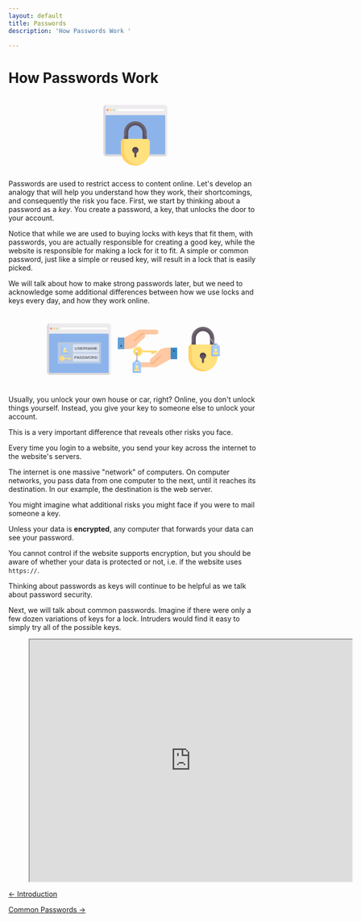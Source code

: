 ```yaml
---
layout: default
title: Passwords 
description: 'How Passwords Work '

---
```

# How Passwords Work

<!---Image-->
<svg xmlns="http://www.w3.org/2000/svg" width="740" viewBox="0 0 264.583 79.375" data-v-df0b85a2><g style="display:inline" data-v-df0b85a2><g transform="matrix(.10837 0 0 .10837 109.402 16.48)" data-v-df0b85a2><path d="M488.682 431.6H-66.261c-16.418 0-29.728-13.31-29.728-29.729V-34.155c0-16.418 13.31-29.729 29.728-29.729h554.943c16.418 0 29.729 13.31 29.729 29.73V401.87c0 16.42-13.31 29.729-29.73 29.729z" style="fill:#edebed;stroke-width:1.20000005" data-v-df0b85a2></path><path d="M-76.17 401.871V-62.195C-87.69-58.1-95.99-47.08-95.99-34.155v436.026c0 16.419 13.311 29.729 29.73 29.729h554.942c12.925 0 23.945-8.3 28.039-19.82H-66.261c-5.473 0-9.91-4.436-9.91-9.909z" style="fill:#dbd9dc;stroke-width:1.20000005" data-v-df0b85a2></path><path d="M488.682 411.78H-66.261c-5.473 0-9.91-4.436-9.91-9.909V45.123c0-5.473 4.437-9.91 9.91-9.91h554.943c5.473 0 9.91 4.437 9.91 9.91v356.748c0 5.473-4.437 9.91-9.91 9.91z" style="fill:#8cb4eb;stroke-width:1.20000005" data-v-df0b85a2></path><path d="M478.772-4.426H42.746a9.907 9.907 0 0 1-9.91-9.91 9.908 9.908 0 0 1 9.91-9.91h436.026a9.907 9.907 0 0 1 9.91 9.91 9.908 9.908 0 0 1-9.91 9.91z" style="fill:#ffffff;stroke-width:1.20000005" data-v-df0b85a2></path><circle r="9.91" cy="-14.336" cx="-56.353" style="fill:#ff8087;stroke-width:1.20000005" data-v-df0b85a2></circle><circle r="9.91" cy="-14.336" cx="-26.622" style="fill:#ffd164;stroke-width:1.20000005" data-v-df0b85a2></circle><circle r="9.91" cy="-14.336" cx="3.107" style="fill:#b4e6a0;stroke-width:1.20000005" data-v-df0b85a2></circle></g><path d="M144.105 44.996h-23.627a3.222 3.222 0 0 0-3.222 3.222v9.666c0 8.304 6.732 15.035 15.036 15.035 8.303 0 15.035-6.731 15.035-15.035v-9.666a3.222 3.222 0 0 0-3.222-3.222z" style="fill:#ffe17d;stroke-width:1.20000005" data-v-df0b85a2></path><path d="M132.292 26.74c-6.525 0-11.814 5.288-11.814 11.813v6.443h4.296v-6.443a7.518 7.518 0 1 1 15.035 0v6.443h4.296v-6.443c0-6.525-5.289-11.814-11.813-11.814z" style="fill:#6f6571;stroke-width:1.20000005" data-v-df0b85a2></path><path d="M134.787 71.828c-8.087-.38-14.309-7.347-14.309-15.443V44.996a3.222 3.222 0 0 0-3.222 3.222v9.666c0 8.304 6.732 15.035 15.036 15.035a15 15 0 0 0 6.358-1.406 15.2 15.2 0 0 1-3.863.315z" style="fill:#ffd164;stroke-width:1.20000005" data-v-df0b85a2></path><path d="M135.513 56.81a3.225 3.225 0 0 0-3.827-3.167 3.228 3.228 0 0 0-2.553 2.523 3.205 3.205 0 0 0 1.56 3.427c.327.188.525.534.525.911v2.486c0 .86.48 1.338 1.074 1.338.593 0 1.073-.481 1.073-1.074V60.51c0-.384.209-.733.541-.926a3.2 3.2 0 0 0 1.607-2.774z" style="fill:#5d5360;stroke-width:1.20000005" data-v-df0b85a2></path><path d="M131.686 55.791c1.65-.3 3.13.683 3.639 2.103a3.225 3.225 0 0 0-3.639-4.251 3.228 3.228 0 0 0-2.553 2.523 3.252 3.252 0 0 0 .117 1.706c.378-1.053 1.323-1.878 2.436-2.08z" style="fill:#4b3f4e;stroke-width:1.20000005" data-v-df0b85a2></path><path d="M141.957 41.238v-2.354c0-5.148-3.885-9.643-9.022-9.976a9.666 9.666 0 0 0-10.309 9.645v2.685c0 .89-.721 1.61-1.61 1.61h-.538v2.148h4.296v-6.128c0-4.116 3.172-7.706 7.286-7.83a7.518 7.518 0 0 1 7.75 7.515v6.443h4.295V42.85h-.537a1.61 1.61 0 0 1-1.61-1.611z" style="fill:#5d5360;stroke-width:1.20000005" data-v-df0b85a2></path><text x="91.854" y="-7.025" transform="translate(0 -26.458)" style="font-style:normal;font-weight:normal;font-size:10.58333302px;line-height:1.25;font-family:sans-serif;letter-spacing:0px;word-spacing:0px;fill:#000000;fill-opacity:1;stroke:none;stroke-width:0.26458332" data-v-df0b85a2></text></g></svg>
<!---Image-->


Passwords are used to restrict access to content online. Let's develop an
analogy that will help you understand how they work, their shortcomings, and
consequently the risk you face. First, we start by thinking about a password as
a _key_. You create a password, a key, that unlocks the door to your account.

Notice that while we are used to buying locks with keys that fit them, with
passwords, you are actually responsible for creating a good key, while the
website is responsible for making a lock for it to fit. A simple or common
password, just like a simple or reused key, will result in a lock that is
easily picked.

We will talk about how to make strong passwords later, but we need to
acknowledge some additional differences between how we use locks and keys every
day, and how they work online.


<!---Image-->
<svg xmlns="http://www.w3.org/2000/svg" width="740" viewBox="0 0 264.583 79.375" data-v-f39d98fc><g style="display:inline" data-v-f39d98fc><path d="M175.84 49.099V37.246h-6.772v11.853z" style="fill:#3e8cc7" data-v-f39d98fc></path><path d="M169.068 37.246v11.853h6.773V37.246z" style="fill:#3e8cc7" data-v-f39d98fc></path><path d="M171.608 39.786v1.693h1.693v-1.693z" style="fill:#126099;stroke-width:0.26458332" data-v-f39d98fc></path><path d="M154.695 43.13l-.02.042-6.594 5.938a2.389 2.389 0 0 0-.18 3.365l.01.01-.01.011h-11.853a2.534 2.534 0 0 0-2.54 2.54 2.534 2.534 0 0 0 2.54 2.54h17.78l15.24-8.466V37.246h-4.234a11.68 11.68 0 0 0-10.139 5.884z" style="fill:#fec9a3;stroke-width:0.26458332" data-v-f39d98fc></path><path d="M158.929 45.734a.819.819 0 0 1-.053 1.153l-7.028 6.392a3.232 3.232 0 0 1-3.566.53.813.813 0 0 1-.201-1.313l.042-.042a.854.854 0 0 1 .963-.138c.55.233 1.186.127 1.63-.285l7.027-6.403a.819.819 0 0 1 1.154.053z" style="fill:#f7b788;stroke-width:0.26458332" data-v-f39d98fc></path><g data-v-f39d98fc><path d="M120.81 26.928V38.78h-6.773V26.928z" style="fill:#3e8cc7;stroke-width:0.26458332" data-v-f39d98fc></path><path d="M120.81 26.928V38.78h-6.773V26.928z" style="fill:#3e8cc7" data-v-f39d98fc></path><path d="M118.27 34.548v1.693h-1.693v-1.693z" style="fill:#126099;stroke-width:0.26458332" data-v-f39d98fc></path><path d="M135.182 32.897l.021-.042 6.594-5.938a2.389 2.389 0 0 0 .18-3.365l-.011-.01H153.83a2.534 2.534 0 0 0 2.54-2.54 2.534 2.534 0 0 0-2.54-2.54h-17.78l-15.24 8.466V38.78h4.233a11.68 11.68 0 0 0 10.139-5.884z" style="fill:#fec9a3;stroke-width:0.26458332" data-v-f39d98fc></path><path d="M130.949 30.293a.819.819 0 0 1 .053-1.153l7.027-6.392a3.232 3.232 0 0 1 3.567-.53.813.813 0 0 1 .2 1.313l-.042.042a.854.854 0 0 1-.963.138 1.518 1.518 0 0 0-1.63.285l-7.027 6.393a.819.819 0 0 1-1.154-.053z" style="fill:#f7b788;stroke-width:0.26458332" data-v-f39d98fc></path><path d="M114.051 32.825v-5.847h6.601v11.694h-6.6zm4.338 2.546v-.849h-1.886v1.698h1.886z" style="opacity:0.5;fill:#8cb4eb;fill-opacity:1;stroke-width:1.78208733" data-v-f39d98fc></path></g><g style="display:inline" data-v-f39d98fc><g transform="matrix(.05292 0 0 .05292 128.643 36.27)" data-v-f39d98fc><path d="M462.452 132.129v-24.774h16.516v24.774a8.256 8.256 0 0 1-8.258 8.258 8.256 8.256 0 0 1-8.258-8.258z" style="fill:#ffd164" data-v-f39d98fc></path><rect height="41.29" width="49.548" y="99.1" x="388.13" style="fill:#ffd164" data-v-f39d98fc></rect></g><path d="M151.366 43.7v-2.185h.874V43.7a.437.437 0 1 1-.874 0z" style="fill:#ffe17d" data-v-f39d98fc></path><path d="M148.744 43.7v-2.185h.874V43.7a.437.437 0 1 1-.874 0z" style="fill:#ffe17d" data-v-f39d98fc></path><path d="M130.394 41.267c.092 2.397 2.02 4.412 4.41 4.602a4.805 4.805 0 0 0 4.96-3.296.883.883 0 0 1 .834-.621h13.39a.874.874 0 0 0 0-1.748h-13.39a.887.887 0 0 1-.836-.626 4.805 4.805 0 0 0-9.368 1.69zm4.804-.19a1.311 1.311 0 1 1-2.622 0 1.311 1.311 0 0 1 2.622 0z" style="fill:#ffe17d" data-v-f39d98fc></path><path d="M135.198 38.019a3.059 3.059 0 1 0 0 6.117 3.059 3.059 0 0 0 0-6.117zm-1.311 4.37a1.311 1.311 0 1 1 0-2.622 1.311 1.311 0 0 1 0 2.622z" style="fill:#ffd164" data-v-f39d98fc></path><path d="M136.072 45.01a4.807 4.807 0 0 1-3.81-7.738 4.798 4.798 0 0 0-1.868 3.995c.092 2.397 2.02 4.412 4.41 4.602a4.794 4.794 0 0 0 4.201-1.862 4.782 4.782 0 0 1-2.933 1.004z" style="fill:#ffd164" data-v-f39d98fc></path><path d="M140.598 41.952h13.39a.874.874 0 0 0 .874-.874h-13.066c-.547 0-1.031.353-1.198.873z" style="fill:#ffd164" data-v-f39d98fc></path><path d="M137.744 52.801l-2.312-2.313a2.178 2.178 0 0 0-1.546-.64c-.558 0-1.118.214-1.544.64l-2.313 2.313a1.748 1.748 0 0 0-.512 1.236v8.453c0 .483.391.874.874.874h6.991a.874.874 0 0 0 .874-.874v-8.453c0-.463-.184-.908-.512-1.236zm-3.857.95a.874.874 0 1 1 0-1.749.874.874 0 0 1 0 1.748z" style="fill:#a5cdff" data-v-f39d98fc></path><path d="M133.887 52.44a.437.437 0 0 1-.437-.438V42.39a.437.437 0 1 1 .874 0v9.613a.437.437 0 0 1-.437.437z" style="fill:#aea8af" data-v-f39d98fc></path><path d="M133.887 52.44a.437.437 0 0 1-.437-.438v-1.31h.874v1.31a.437.437 0 0 1-.437.437z" style="fill:#9c969e" data-v-f39d98fc></path><path d="M131.702 62.46a1.311 1.311 0 0 1-1.311-1.312V52.44l-.362.362a1.748 1.748 0 0 0-.512 1.236v8.453c0 .483.391.874.874.874h6.991a.874.874 0 0 0 .874-.874v-.031h-6.554z" style="fill:#8cb4eb" data-v-f39d98fc></path><path d="M135.91 59.669l-.77-.257a.874.874 0 0 1-.598-.83v-.899h-1.31v.9c0 .376-.242.71-.598.829l-.772.257a.874.874 0 0 0-.597.83v.68c0 .241.195.437.437.437h4.37a.437.437 0 0 0 .437-.437v-.68c0-.377-.241-.711-.598-.83z" style="fill:#ffe17d" data-v-f39d98fc></path><path d="M133.887 59.431c.336 0 .645-.076.93-.212a.874.874 0 0 1-.275-.636v-.9h-1.31v.9a.874.874 0 0 1-.276.635c.285.137.594.213.93.213z" style="fill:#ffd164" data-v-f39d98fc></path><path d="M133.887 58.557a1.311 1.311 0 0 1-1.311-1.31v-.438a1.311 1.311 0 0 1 2.622 0v.437c0 .724-.587 1.311-1.311 1.311z" style="fill:#ffedb1" data-v-f39d98fc></path><path d="M133.45 57.683v-1.31c0-.333.127-.64.331-.87a1.313 1.313 0 0 0-1.205 1.306v.437c0 .688.531 1.252 1.205 1.307a1.316 1.316 0 0 1-.331-.87z" style="fill:#ffe17d" data-v-f39d98fc></path></g><g style="display:inline" data-v-f39d98fc><path d="M215.043 33.508a.437.437 0 0 1-.617-.035l-.874-.978.652-.582.873.978c.161.18.146.456-.034.617z" style="display:inline;fill:#9c969e;stroke-width:0.99999994" data-v-f39d98fc></path><path d="M214.555 33.938h-23.627a3.222 3.222 0 0 0-3.222 3.222v9.665c0 8.304 6.732 15.035 15.036 15.035 8.303 0 15.035-6.731 15.035-15.035V37.16a3.222 3.222 0 0 0-3.222-3.222z" style="fill:#ffe17d;stroke-width:0.13004801" data-v-f39d98fc></path><path d="M202.742 15.68c-6.525 0-11.814 5.29-11.814 11.814v6.444h4.296v-6.444a7.518 7.518 0 1 1 15.035 0v6.444h4.296v-6.444c0-6.524-5.289-11.813-11.813-11.813z" style="fill:#6f6571;stroke-width:0.13004801" data-v-f39d98fc></path><path d="M205.237 60.77c-8.087-.381-14.309-7.347-14.309-15.443v-11.39a3.222 3.222 0 0 0-3.222 3.223v9.665c0 8.304 6.732 15.035 15.036 15.035a15 15 0 0 0 6.358-1.406 15.2 15.2 0 0 1-3.863.315z" style="fill:#ffd164;stroke-width:0.13004801" data-v-f39d98fc></path><path d="M205.963 45.751a3.225 3.225 0 0 0-3.827-3.166 3.228 3.228 0 0 0-2.554 2.522 3.205 3.205 0 0 0 1.56 3.428c.328.187.526.533.526.91v2.486c0 .86.48 1.338 1.073 1.338.594 0 1.074-.48 1.074-1.074v-2.744c0-.384.209-.733.54-.925a3.2 3.2 0 0 0 1.608-2.775z" style="fill:#5d5360;stroke-width:0.13004801" data-v-f39d98fc></path><path d="M202.136 44.733c1.65-.3 3.13.683 3.639 2.103a3.225 3.225 0 0 0-3.639-4.251 3.228 3.228 0 0 0-2.554 2.522 3.252 3.252 0 0 0 .118 1.706c.378-1.053 1.323-1.878 2.436-2.08z" style="fill:#4b3f4e;stroke-width:0.13004801" data-v-f39d98fc></path><path d="M212.407 30.18v-2.355c0-5.148-3.885-9.643-9.022-9.975a9.666 9.666 0 0 0-10.309 9.644v2.685c0 .89-.721 1.611-1.61 1.611h-.538v2.148h4.296v-6.129c0-4.116 3.172-7.706 7.286-7.829a7.518 7.518 0 0 1 7.75 7.514v6.444h4.295V31.79h-.537a1.61 1.61 0 0 1-1.61-1.61z" style="fill:#5d5360;stroke-width:0.13004801" data-v-f39d98fc></path><g style="display:inline" data-v-f39d98fc><path d="M219.87 35.41l-2.313-2.313a2.178 2.178 0 0 0-1.546-.64c-.558 0-1.118.213-1.544.64l-2.313 2.313a1.748 1.748 0 0 0-.512 1.236v8.452c0 .483.391.874.874.874h6.991a.874.874 0 0 0 .874-.874v-8.452c0-.464-.184-.908-.511-1.236zm-3.858.949a.874.874 0 1 1 0-1.748.874.874 0 0 1 0 1.748z" style="fill:#a5cdff" data-v-f39d98fc></path><path d="M215.942 35.087a.437.437 0 0 1-.61-.093l-5.694-7.746a.437.437 0 1 1 .704-.518l5.694 7.747a.437.437 0 0 1-.094.61z" style="fill:#aea8af" data-v-f39d98fc></path><path d="M215.942 35.087a.437.437 0 0 1-.61-.093l-.777-1.056.704-.518.777 1.057a.437.437 0 0 1-.094.61z" style="fill:#9c969e" data-v-f39d98fc></path><path d="M213.827 45.067a1.311 1.311 0 0 1-1.311-1.31v-8.71l-.362.363a1.748 1.748 0 0 0-.512 1.236v8.452c0 .483.391.874.874.874h6.992a.874.874 0 0 0 .874-.874v-.03h-6.555z" style="fill:#8cb4eb" data-v-f39d98fc></path><path d="M218.036 42.277l-.771-.257a.874.874 0 0 1-.598-.829v-.9h-1.31v.9c0 .376-.242.71-.598.83l-.772.256a.874.874 0 0 0-.597.83v.68c0 .242.195.438.437.438h4.37a.437.437 0 0 0 .437-.437v-.681c0-.377-.241-.71-.598-.83z" style="fill:#ffe17d" data-v-f39d98fc></path><path d="M216.012 42.04c.336 0 .645-.076.93-.213a.874.874 0 0 1-.275-.636v-.9h-1.31v.9a.874.874 0 0 1-.276.636c.285.136.594.213.93.213z" style="fill:#ffd164" data-v-f39d98fc></path><path d="M216.012 41.166a1.311 1.311 0 0 1-1.311-1.311v-.437a1.311 1.311 0 0 1 2.622 0v.437c0 .724-.587 1.31-1.311 1.31z" style="fill:#ffedb1" data-v-f39d98fc></path><path d="M215.575 40.292V38.98c0-.333.127-.639.331-.87a1.313 1.313 0 0 0-1.205 1.307v.437c0 .688.531 1.252 1.205 1.306a1.316 1.316 0 0 1-.331-.87z" style="fill:#ffe17d" data-v-f39d98fc></path></g></g><g data-v-f39d98fc><g transform="matrix(.10837 0 0 .10837 50.512 18.845)" style="display:inline" data-v-f39d98fc><path d="M488.682 431.6H-66.261c-16.418 0-29.728-13.31-29.728-29.729V-34.155c0-16.418 13.31-29.729 29.728-29.729h554.943c16.418 0 29.729 13.31 29.729 29.73V401.87c0 16.42-13.31 29.729-29.73 29.729z" style="fill:#edebed;stroke-width:1.20000005" data-v-f39d98fc></path><path d="M-76.17 401.871V-62.195C-87.69-58.1-95.99-47.08-95.99-34.155v436.026c0 16.419 13.311 29.729 29.73 29.729h554.942c12.925 0 23.945-8.3 28.039-19.82H-66.261c-5.473 0-9.91-4.436-9.91-9.909z" style="fill:#dbd9dc;stroke-width:1.20000005" data-v-f39d98fc></path><path d="M488.682 411.78H-66.261c-5.473 0-9.91-4.436-9.91-9.909V45.123c0-5.473 4.437-9.91 9.91-9.91h554.943c5.473 0 9.91 4.437 9.91 9.91v356.748c0 5.473-4.437 9.91-9.91 9.91z" style="fill:#8cb4eb;stroke-width:1.20000005" data-v-f39d98fc></path><path d="M478.772-4.426H42.746a9.907 9.907 0 0 1-9.91-9.91 9.908 9.908 0 0 1 9.91-9.91h436.026a9.907 9.907 0 0 1 9.91 9.91 9.908 9.908 0 0 1-9.91 9.91z" style="fill:#ffffff;stroke-width:1.20000005" data-v-f39d98fc></path><circle cx="-56.353" cy="-14.336" r="9.91" style="fill:#ff8087;stroke-width:1.20000005" data-v-f39d98fc></circle><circle cx="-26.622" cy="-14.336" r="9.91" style="fill:#ffd164;stroke-width:1.20000005" data-v-f39d98fc></circle><circle cx="3.107" cy="-14.336" r="9.91" style="fill:#b4e6a0;stroke-width:1.20000005" data-v-f39d98fc></circle></g><g transform="translate(0 -63.5)" data-v-f39d98fc><rect width="45.01" height="22.172" x="51.374" y="95.13" style="opacity:0.5;fill:#e3dedb;fill-opacity:1;stroke-width:0.43104368" data-v-f39d98fc></rect><g transform="matrix(.02646 0 0 .02646 52.48 109.508)" style="display:inline" data-v-f39d98fc><path d="M462.452 132.129v-24.774h16.516v24.774a8.256 8.256 0 0 1-8.258 8.258 8.256 8.256 0 0 1-8.258-8.258z" style="fill:#ffd164" data-v-f39d98fc></path><rect height="41.29" width="49.548" y="99.1" x="388.13" style="fill:#ffd164" data-v-f39d98fc></rect></g><g style="display:inline" data-v-f39d98fc><path d="M55.757 110.382a1.53 1.53 0 1 0 0 3.06 1.53 1.53 0 0 0 0-3.06zm-.655 2.185a.655.655 0 1 1 0-1.31.655.655 0 0 1 0 1.31z" style="fill:#ffd164" data-v-f39d98fc></path><path d="M56.194 113.878a2.403 2.403 0 0 1-1.905-3.87 2.4 2.4 0 0 0-.934 1.998 2.423 2.423 0 0 0 2.206 2.301 2.397 2.397 0 0 0 2.1-.93 2.391 2.391 0 0 1-1.467.501z" style="fill:#ffd164" data-v-f39d98fc></path><path d="M58.457 112.349h6.695a.437.437 0 0 0 .437-.437h-6.533a.63.63 0 0 0-.599.437z" style="fill:#ffd164" data-v-f39d98fc></path></g><g style="display:inline" data-v-f39d98fc><path d="M63.841 113.223v-1.093h.437v1.093a.218.218 0 1 1-.437 0z" style="fill:#ffe17d" data-v-f39d98fc></path><path d="M62.53 113.223v-1.093h.437v1.093a.218.218 0 1 1-.437 0z" style="fill:#ffe17d" data-v-f39d98fc></path><path d="M53.355 112.006a2.423 2.423 0 0 0 2.206 2.301 2.402 2.402 0 0 0 2.479-1.647.442.442 0 0 1 .417-.311h6.695a.437.437 0 0 0 0-.874h-6.694a.444.444 0 0 1-.419-.313 2.402 2.402 0 0 0-4.684.844zm2.402-.094a.655.655 0 1 1-1.311 0 .655.655 0 0 1 1.311 0z" style="fill:#ffe17d" data-v-f39d98fc></path></g><g style="display:inline" data-v-f39d98fc><path d="M61.957 98.558l-1.85-1.85a1.742 1.742 0 0 0-1.237-.513c-.447 0-.894.171-1.236.512l-1.85 1.85c-.262.263-.41.619-.41.99v6.762a.7.7 0 0 0 .7.699h5.593a.7.7 0 0 0 .7-.7v-6.761c0-.371-.148-.727-.41-.99zm-3.087.759a.7.7 0 1 1 0-1.399.7.7 0 0 1 0 1.399z" style="fill:#a5cdff;stroke-width:0.05291667" data-v-f39d98fc></path><path d="M57.122 106.284c-.579 0-1.048-.47-1.048-1.049v-6.967l-.29.29c-.262.262-.41.618-.41.988v6.763a.7.7 0 0 0 .7.699h5.593a.7.7 0 0 0 .7-.7v-.024h-5.245z" style="fill:#8cb4eb;stroke-width:0.05291667" data-v-f39d98fc></path><path d="M60.49 104.052l-.617-.206a.7.7 0 0 1-.478-.663v-.72h-1.049v.72a.7.7 0 0 1-.478.663l-.617.206a.7.7 0 0 0-.478.663v.545c0 .193.156.35.35.35h3.495a.35.35 0 0 0 .35-.35v-.545a.7.7 0 0 0-.478-.663z" style="fill:#ffe17d;stroke-width:0.05291667" data-v-f39d98fc></path><path d="M58.87 103.862c.27 0 .516-.061.744-.17a.7.7 0 0 1-.22-.51v-.719h-1.048v.72a.7.7 0 0 1-.22.508c.228.11.475.17.744.17z" style="fill:#ffd164;stroke-width:0.05291667" data-v-f39d98fc></path><path d="M58.87 103.162c-.579 0-1.048-.47-1.048-1.048v-.35a1.049 1.049 0 0 1 2.098 0v.35c0 .579-.47 1.048-1.05 1.048z" style="fill:#ffedb1;stroke-width:0.05291667" data-v-f39d98fc></path><path d="M58.52 102.463v-1.049c0-.265.103-.51.266-.695a1.05 1.05 0 0 0-.964 1.045v.35c0 .55.425 1.001.964 1.045a1.053 1.053 0 0 1-.265-.696z" style="fill:#ffe17d;stroke-width:0.05291667" data-v-f39d98fc></path></g><rect width="27.077" height="8.502" x="67.25" y="97.185" style="opacity:0.5;fill:#ffffff;fill-opacity:1;stroke-width:0.27172312" data-v-f39d98fc></rect><text x="68.84" y="102.977" style="font-style:normal;font-variant:normal;font-weight:normal;font-stretch:normal;font-size:10.58333302px;line-height:0;font-family:Jamrul;-inkscape-font-specification:Jamrul;letter-spacing:0px;word-spacing:0px;fill:#000000;fill-opacity:1;stroke:none;stroke-width:0.26458332" data-v-f39d98fc><tspan x="68.84" y="102.977" style="font-style:normal;font-variant:normal;font-weight:normal;font-stretch:normal;font-size:4.23333311px;line-height:0;font-family:sans-serif;-inkscape-font-specification:sans-serif;fill:#333333;fill-opacity:1;stroke-width:0.26458332" data-v-f39d98fc>USERNAME</tspan></text><rect width="27.077" height="8.502" x="67.25" y="106.745" style="display:inline;opacity:0.5;fill:#ffffff;fill-opacity:1;stroke-width:0.27172312" data-v-f39d98fc></rect><text x="68.571" y="112.537" style="font-style:normal;font-variant:normal;font-weight:normal;font-stretch:normal;font-size:10.58333302px;line-height:0;font-family:Jamrul;-inkscape-font-specification:Jamrul;letter-spacing:0px;word-spacing:0px;display:inline;fill:#000000;fill-opacity:1;stroke:none;stroke-width:0.26458332" data-v-f39d98fc><tspan x="68.571" y="112.537" style="font-style:normal;font-variant:normal;font-weight:normal;font-stretch:normal;font-size:4.23333311px;line-height:0;font-family:sans-serif;-inkscape-font-specification:sans-serif;fill:#333333;fill-opacity:1;stroke-width:0.26458332" data-v-f39d98fc>PASSWORD</tspan></text></g></g></g></svg>
<!---Image-->


Usually, you unlock your own house or car, right?  Online, you don't unlock
things yourself. Instead, you give your key to someone else to unlock your
account.

This is a very important difference that reveals other risks you face.



Every time you login to a website, you send your key across the internet to
the website's servers.

The internet is one massive "network" of computers. On computer networks, you
pass data from one computer to the next, until it reaches its destination.  In
our example, the destination is the web server.

You might imagine what additional risks you might face if you were to mail
someone a key.

<Password-SVG-Encrypted />

Unless your data is **encrypted**, any computer that forwards your data can see
your password.

You cannot control if the website supports encryption, but you should be aware
of whether your data is protected or not, i.e. if the website uses `https://`.

Thinking about passwords as keys will continue to be helpful as we talk about
password security.

Next, we will talk about common passwords. Imagine if there were only a few
dozen variations of keys for a lock. Intruders would find it easy to simply try
all of the possible keys.

<!-- blank line -->
<figure class="video_container">
  <iframe src="https://drive.google.com/file/d/1MER5_Qk6q6ERqUyqEIG9Ede2NPOJs_cg/preview" width="640" height="480"></iframe>
</figure>
<!-- blank line -->



[← Introduction](./password_introduction.html "Introduction ")

[Common Passwords →](./common_passwords.html "Common Passwords")
